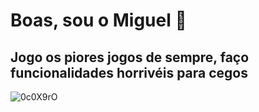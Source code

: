 # Boas, sou o Miguel 👋
## Jogo os piores jogos de sempre, faço funcionalidades horrivéis para cegos


![0c0X9rO](https://github.com/user-attachments/assets/31d34cc2-da22-4670-9c4d-680659f6d8fc)


<!--
**iMakal/imakal** is a ✨ _special_ ✨ repository because its `README.md` (this file) appears on your GitHub profile.

Here are some ideas to get you started:

- 🔭 I’m currently working on ...
- 🌱 I’m currently learning ...
- 👯 I’m looking to collaborate on ...
- 🤔 I’m looking for help with ...
- 💬 Ask me about ...
- 📫 How to reach me: ...
- 😄 Pronouns: ...
- ⚡ Fun fact: ...
-->
